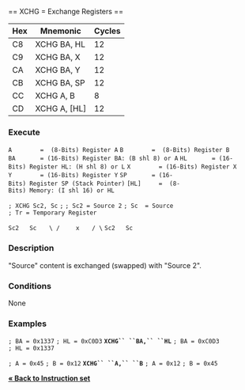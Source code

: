 \== XCHG = Exchange Registers ==

| Hex | Mnemonic       | Cycles |
| --- | -------------- | ------ |
| C8  | XCHG BA, HL    | 12     |
| C9  | XCHG BA, X     | 12     |
| CA  | XCHG BA, Y     | 12     |
| CB  | XCHG BA, SP    | 12     |
| CC  | XCHG A, B      | 8      |
| CD  | XCHG A, \[HL\] | 12     |

### Execute

`A        =  (8-Bits) Register A`
`B        =  (8-Bits) Register B`
`BA       = (16-Bits) Register BA: (B shl 8) or A`
`HL       = (16-Bits) Register HL: (H shl 8) or L`
`X        = (16-Bits) Register X`
`Y        = (16-Bits) Register Y`
`SP       = (16-Bits) Register SP (Stack Pointer)`
`[HL]     =  (8-Bits) Memory: (I shl 16) or HL`

`; XCHG Sc2, Sc`
`;`
`; Sc2 = Source 2`
`; Sc  = Source`
`; Tr = Temporary Register`

`Sc2   Sc`
`   \ /`
`    x`
`   / \`
`Sc2   Sc`

### Description

"Source" content is exchanged (swapped) with "Source 2".

### Conditions

None

### Examples

`; BA = 0x1337`
`; HL = 0xC0D3`
**`XCHG`` ``BA,`` ``HL`**
`; BA = 0xC0D3`
`; HL = 0x1337`

`; A = 0x45`
`; B = 0x12`
**`XCHG`` ``A,`` ``B`**
`; A = 0x12`
`; B = 0x45`

[**« Back to Instruction set**](PM_InstructionList "wikilink")